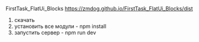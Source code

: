FirstTask_FlatUi_Blocks
https://zmdog.github.io/FirstTask_FlatUi_Blocks/dist

1) скачать
2) установить все модули - npm install
3) запустить сервер - npm run dev
